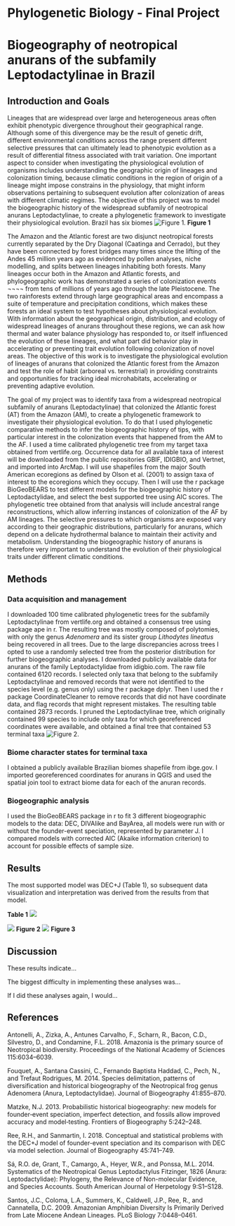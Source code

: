 # Phylogenetic Biology - Final Project

# Biogeography of neotropical anurans of the subfamily Leptodactylinae in Brazil

## Introduction and Goals
Lineages that are widespread over large and heterogeneous areas often exhibit phenotypic divergence throughout their geographical range. Although some of this divergence may be the result of genetic drift, different environmental conditions across the range present different selective pressures that can ultimately lead to  phenotypic evolution as a result of differential fitness associated with trait variation. One important aspect to consider when investigating the physiological evolution of organisms includes understanding the geographic origin of lineages and colonization timing, because climatic conditions in the region of origin of a lineage might impose constrains in the physiology, that might inform observations pertaining to subsequent evolution after colonization of areas with different climatic regimes. The objective of this project was to model the biogeographic history of the widespread subfamily of neotropical anurans Leptodactylinae, to create a phylogenetic framework to investigate their physiological evolution.
Brazil has six biomes ![Figure 1](Final_Project/Biome_map.png).
**Figure 1**

The Amazon and the Atlantic forest are two disjunct neotropical forests currently separated by the Dry Diagonal (Caatinga and Cerrado), but they have been connected by forest bridges many times since the lifting of the Andes 45 million years ago as evidenced by pollen analyses, niche modelling, and splits between lineages inhabiting both forests.  Many lineages occur both in the Amazon and Atlantic forests, and phylogeographic work has demonstrated a series of colonization events ¬¬¬¬ from tens of millions of years ago through the late Pleistocene. The two rainforests extend through large geographical areas and encompass a suite of temperature and precipitation conditions, which makes these forests an ideal system to test hypotheses about physiological evolution. With information about the geographical origin, distribution, and ecology of widespread lineages of anurans throughout these regions, we can ask how thermal and water balance physiology has responded to, or itself influenced the evolution of these lineages, and what part did behavior play in accelerating or preventing trait evolution following colonization of novel areas. The objective of this work is to investigate the physiological evolution of lineages of anurans that colonized the Atlantic forest from the Amazon and test the role of habit (arboreal vs. terrestrial) in providing constraints and opportunities for tracking ideal microhabitats, accelerating or preventing adaptive evolution.  


The goal of my project was to identify taxa from a widespread neotropical subfamily of anurans (Leptodactylinae) that colonized the Atlantic forest (AT) from the Amazon (AM), to create a phylogenetic framework to investigate their physiological evolution. To do that I used phylogenetic comparative methods to infer the biogeographic history of tips, with particular interest in the colonization events that happened from the AM to the AF. I used a time calibrated phylogenetic tree from my target taxa obtained from vertlife.org. Occurrence data for all available taxa of interest will be downloaded from the public repositories GBIF, IDIGBIO, and Vertnet, and imported into ArcMap. I will use shapefiles from the major South American ecoregions as defined by Olson et al. (2001) to assign taxa of interest to the ecoregions which they occupy. Then I will use the r package BioGeoBEARS to test different models for the biogeographic history of Leptodactylidae, and select the best supported tree using AIC scores. The phylogenetic tree obtained from that analysis will include ancestral range reconstructions, which allow inferring instances of colonization of the AF by AM lineages. The selective pressures to which organisms are exposed vary according to their geographic distributions, particularly for anurans, which depend on a delicate hydrothermal balance to maintain their activity and metabolism. Understanding the biogeographic history of anurans is therefore very important to understand the evolution of their physiological traits under different climatic conditions.


## Methods

### Data acquisition and management
I downloaded 100 time calibrated phylogenetic trees for the subfamily Leptodactylinae from vertlife.org and obtained a consensus tree using package ape in r. The resulting tree was mostly composed of polytomies, with only the genus *Adenomera* and its sister group *Lithodytes lineatus* being recovered in all trees. Due to the large discrepancies across trees I opted to use a randomly selected tree from the posterior distribution for further biogeographic analyses.
I downloaded publicly available data for anurans of the family Leptodactylidae from idigbio.com. The raw file contained 6120 records. I selected only taxa that belong to the subfamily Leptodactylinae and removed records that were not identified to the species level (e.g. genus only) using the r package dplyr. Then I used the r package CoordinateCleaner to remove records that did not have coordinate data, and flag records that might represent mistakes. The resulting table contained 2873 records.
I pruned the Leptodactylinae tree, which originally contained 99 species to include only taxa for which georeferenced coordinates were available, and obtained a final tree that contained 53 terminal taxa ![Figure 2](Final_Project/Figures/tree_frog.jpg).  

### Biome character states for terminal taxa
I obtained a publicly available Brazilian biomes shapefile from ibge.gov. I imported georeferenced coordinates for anurans in QGIS and used the spatial join tool to extract biome data for each of the anuran records.

### Biogeographic analysis
I used the BioGeoBEARS package in r to fit 3 different biogeographic models to the data: DEC, DIVAlike and BayArea, all models were run with or without the founder-event speciation, represented by parameter J. I compared models with corrected AIC (Akaike information criterion) to account for possible effects of sample size.


## Results

The most supported model was DEC+J (Table 1), so subsequent data visualization and interpretation was derived from the results from that model.

**Table 1**
![](Final_Project/Figures/Model_comparison_AICc.jpg)


![](Final_Project/Figures/Frog_DEC_vs_DEC+J_M0_unconstrained_v2-3.jpg)
**Figure 2**
![](Final_Project/Figures/Frog_DEC_vs_DEC+J_M0_unconstrained_v2-4.jpg)
**Figure 3**

## Discussion

These results indicate...

The biggest difficulty in implementing these analyses was...

If I did these analyses again, I would...

## References


Antonelli, A., Zizka, A., Antunes Carvalho, F., Scharn, R., Bacon, C.D., Silvestro, D., and Condamine, F.L. 2018. Amazonia is the primary source of Neotropical biodiversity. Proceedings of the National Academy of Sciences 115:6034–6039.

Fouquet, A., Santana Cassini, C., Fernando Baptista Haddad, C., Pech, N., and Trefaut Rodrigues, M. 2014. Species delimitation, patterns of diversification and historical biogeography of the Neotropical frog genus Adenomera (Anura, Leptodactylidae). Journal of Biogeography 41:855–870.

Matzke, N.J. 2013. Probabilistic historical biogeography: new models for founder‐event speciation, imperfect detection, and fossils allow improved accuracy and model‐testing. Frontiers of Biogeography 5:242–248.

Ree, R.H., and Sanmartin, I. 2018. Conceptual and statistical problems with the DEC+J model of founder-event speciation and its comparison with DEC via model selection. Journal of Biogeography 45:741–749.

Sá, R.O. de, Grant, T., Camargo, A., Heyer, W.R., and Ponssa, M.L. 2014. Systematics of the Neotropical Genus Leptodactylus Fitzinger, 1826 (Anura: Leptodactylidae): Phylogeny, the Relevance of Non-molecular Evidence, and Species Accounts. South American Journal of Herpetology 9:S1–S128.

Santos, J.C., Coloma, L.A., Summers, K., Caldwell, J.P., Ree, R., and Cannatella, D.C. 2009. Amazonian Amphibian Diversity Is Primarily Derived from Late Miocene Andean Lineages. PLoS Biology 7:0448–0461.

